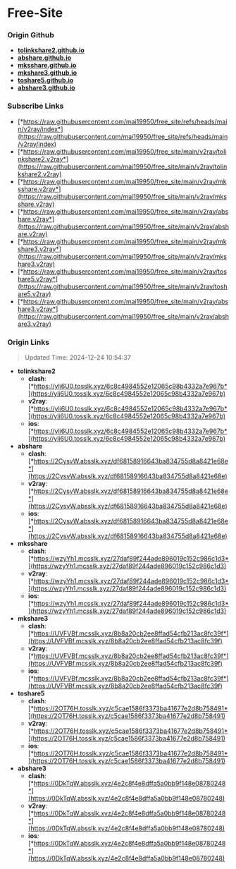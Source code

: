 # Free-Site

### Origin Github

- [**tolinkshare2.github.io**](https://github.com/tolinkshare2/tolinkshare2.github.io)
- [**abshare.github.io**](https://github.com/abshare/abshare.github.io)
- [**mksshare.github.io**](https://github.com/mksshare/mksshare.github.io)
- [**mkshare3.github.io**](https://github.com/mkshare3/mkshare3.github.io)
- [**toshare5.github.io**](https://github.com/toshare5/toshare5.github.io)
- [**abshare3.github.io**](https://github.com/abshare3/abshare3.github.io)

### Subscribe Links

- [*https://raw.githubusercontent.com/mai19950/free_site/refs/heads/main/v2ray/index*](https://raw.githubusercontent.com/mai19950/free_site/refs/heads/main/v2ray/index)
- [*https://raw.githubusercontent.com/mai19950/free_site/main/v2ray/tolinkshare2.v2ray*](https://raw.githubusercontent.com/mai19950/free_site/main/v2ray/tolinkshare2.v2ray)
- [*https://raw.githubusercontent.com/mai19950/free_site/main/v2ray/mksshare.v2ray*](https://raw.githubusercontent.com/mai19950/free_site/main/v2ray/mksshare.v2ray)
- [*https://raw.githubusercontent.com/mai19950/free_site/main/v2ray/abshare.v2ray*](https://raw.githubusercontent.com/mai19950/free_site/main/v2ray/abshare.v2ray)
- [*https://raw.githubusercontent.com/mai19950/free_site/main/v2ray/mkshare3.v2ray*](https://raw.githubusercontent.com/mai19950/free_site/main/v2ray/mkshare3.v2ray)
- [*https://raw.githubusercontent.com/mai19950/free_site/main/v2ray/toshare5.v2ray*](https://raw.githubusercontent.com/mai19950/free_site/main/v2ray/toshare5.v2ray)
- [*https://raw.githubusercontent.com/mai19950/free_site/main/v2ray/abshare3.v2ray*](https://raw.githubusercontent.com/mai19950/free_site/main/v2ray/abshare3.v2ray)

### Origin Links

> Updated Time: 2024-12-24 10:54:37

- **tolinkshare2**
  - **clash**: [*https://yli6U0.tosslk.xyz/6c8c4984552e12065c98b4332a7e967b*](https://yli6U0.tosslk.xyz/6c8c4984552e12065c98b4332a7e967b)
  - **v2ray**: [*https://yli6U0.tosslk.xyz/6c8c4984552e12065c98b4332a7e967b*](https://yli6U0.tosslk.xyz/6c8c4984552e12065c98b4332a7e967b)
  - **ios**: [*https://yli6U0.tosslk.xyz/6c8c4984552e12065c98b4332a7e967b*](https://yli6U0.tosslk.xyz/6c8c4984552e12065c98b4332a7e967b)
- **abshare**
  - **clash**: [*https://2CysvW.absslk.xyz/df68158916643ba834755d8a8421e68e*](https://2CysvW.absslk.xyz/df68158916643ba834755d8a8421e68e)
  - **v2ray**: [*https://2CysvW.absslk.xyz/df68158916643ba834755d8a8421e68e*](https://2CysvW.absslk.xyz/df68158916643ba834755d8a8421e68e)
  - **ios**: [*https://2CysvW.absslk.xyz/df68158916643ba834755d8a8421e68e*](https://2CysvW.absslk.xyz/df68158916643ba834755d8a8421e68e)
- **mksshare**
  - **clash**: [*https://wzyYh1.mcsslk.xyz/27daf89f244ade896019c152c986c1d3*](https://wzyYh1.mcsslk.xyz/27daf89f244ade896019c152c986c1d3)
  - **v2ray**: [*https://wzyYh1.mcsslk.xyz/27daf89f244ade896019c152c986c1d3*](https://wzyYh1.mcsslk.xyz/27daf89f244ade896019c152c986c1d3)
  - **ios**: [*https://wzyYh1.mcsslk.xyz/27daf89f244ade896019c152c986c1d3*](https://wzyYh1.mcsslk.xyz/27daf89f244ade896019c152c986c1d3)
- **mkshare3**
  - **clash**: [*https://UVFVBf.mcsslk.xyz/8b8a20cb2ee8ffad54cfb213ac8fc39f*](https://UVFVBf.mcsslk.xyz/8b8a20cb2ee8ffad54cfb213ac8fc39f)
  - **v2ray**: [*https://UVFVBf.mcsslk.xyz/8b8a20cb2ee8ffad54cfb213ac8fc39f*](https://UVFVBf.mcsslk.xyz/8b8a20cb2ee8ffad54cfb213ac8fc39f)
  - **ios**: [*https://UVFVBf.mcsslk.xyz/8b8a20cb2ee8ffad54cfb213ac8fc39f*](https://UVFVBf.mcsslk.xyz/8b8a20cb2ee8ffad54cfb213ac8fc39f)
- **toshare5**
  - **clash**: [*https://2OT76H.tosslk.xyz/c5cae1586f3373ba41677e2d8b758491*](https://2OT76H.tosslk.xyz/c5cae1586f3373ba41677e2d8b758491)
  - **v2ray**: [*https://2OT76H.tosslk.xyz/c5cae1586f3373ba41677e2d8b758491*](https://2OT76H.tosslk.xyz/c5cae1586f3373ba41677e2d8b758491)
  - **ios**: [*https://2OT76H.tosslk.xyz/c5cae1586f3373ba41677e2d8b758491*](https://2OT76H.tosslk.xyz/c5cae1586f3373ba41677e2d8b758491)
- **abshare3**
  - **clash**: [*https://0DkTqW.absslk.xyz/4e2c8f4e8dffa5a0bb9f148e08780248*](https://0DkTqW.absslk.xyz/4e2c8f4e8dffa5a0bb9f148e08780248)
  - **v2ray**: [*https://0DkTqW.absslk.xyz/4e2c8f4e8dffa5a0bb9f148e08780248*](https://0DkTqW.absslk.xyz/4e2c8f4e8dffa5a0bb9f148e08780248)
  - **ios**: [*https://0DkTqW.absslk.xyz/4e2c8f4e8dffa5a0bb9f148e08780248*](https://0DkTqW.absslk.xyz/4e2c8f4e8dffa5a0bb9f148e08780248)
